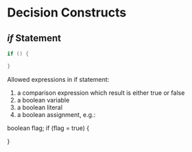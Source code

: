 
# Decision Constructs

## *if* Statement

```Java
if () {

}
```

Allowed expressions in if statement:
1. a comparison expression which result is either true or false
2. a boolean variable
3. a boolean literal
4. a boolean assignment, e.g.:

boolean flag;
if (flag = true) {

}
